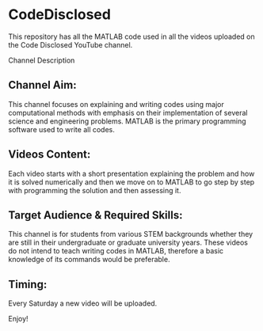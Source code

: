 # CodeDisclosed
This repository has all the MATLAB code used in all the videos uploaded on the Code Disclosed YouTube channel.

Channel Description

Channel Aim:
-----------------------
This channel focuses on explaining and writing codes using major computational methods with emphasis on their implementation of several science and engineering problems. MATLAB is the primary programming software used to write all codes. 

Videos Content:
-------------------------
Each video starts with a short presentation explaining the problem and how it is solved numerically and then we move on to MATLAB to go step by step with programming the solution and then assessing it. 

Target Audience & Required Skills:
--------------------------------------------------------
This channel is for students from various STEM backgrounds whether they are still in their undergraduate or graduate university years. These videos do not intend to teach writing codes in MATLAB, therefore a basic knowledge of its commands would be preferable.   

Timing:
------------
Every Saturday a new video will be uploaded.

Enjoy!
